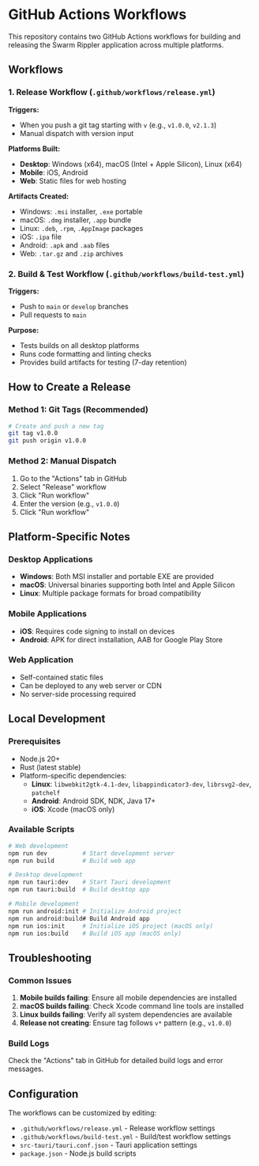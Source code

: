 # GitHub Actions Workflows

This repository contains two GitHub Actions workflows for building and releasing the Swarm Rippler application across multiple platforms.

## Workflows

### 1. Release Workflow (`.github/workflows/release.yml`)

**Triggers:**
- When you push a git tag starting with `v` (e.g., `v1.0.0`, `v2.1.3`)
- Manual dispatch with version input

**Platforms Built:**
- **Desktop**: Windows (x64), macOS (Intel + Apple Silicon), Linux (x64)
- **Mobile**: iOS, Android
- **Web**: Static files for web hosting

**Artifacts Created:**
- Windows: `.msi` installer, `.exe` portable
- macOS: `.dmg` installer, `.app` bundle
- Linux: `.deb`, `.rpm`, `.AppImage` packages
- iOS: `.ipa` file
- Android: `.apk` and `.aab` files
- Web: `.tar.gz` and `.zip` archives

### 2. Build & Test Workflow (`.github/workflows/build-test.yml`)

**Triggers:**
- Push to `main` or `develop` branches
- Pull requests to `main`

**Purpose:**
- Tests builds on all desktop platforms
- Runs code formatting and linting checks
- Provides build artifacts for testing (7-day retention)

## How to Create a Release

### Method 1: Git Tags (Recommended)
```bash
# Create and push a new tag
git tag v1.0.0
git push origin v1.0.0
```

### Method 2: Manual Dispatch
1. Go to the "Actions" tab in GitHub
2. Select "Release" workflow
3. Click "Run workflow"
4. Enter the version (e.g., `v1.0.0`)
5. Click "Run workflow"

## Platform-Specific Notes

### Desktop Applications
- **Windows**: Both MSI installer and portable EXE are provided
- **macOS**: Universal binaries supporting both Intel and Apple Silicon
- **Linux**: Multiple package formats for broad compatibility

### Mobile Applications
- **iOS**: Requires code signing to install on devices
- **Android**: APK for direct installation, AAB for Google Play Store

### Web Application
- Self-contained static files
- Can be deployed to any web server or CDN
- No server-side processing required

## Local Development

### Prerequisites
- Node.js 20+
- Rust (latest stable)
- Platform-specific dependencies:
  - **Linux**: `libwebkit2gtk-4.1-dev`, `libappindicator3-dev`, `librsvg2-dev`, `patchelf`
  - **Android**: Android SDK, NDK, Java 17+
  - **iOS**: Xcode (macOS only)

### Available Scripts
```bash
# Web development
npm run dev          # Start development server
npm run build        # Build web app

# Desktop development
npm run tauri:dev    # Start Tauri development
npm run tauri:build  # Build desktop app

# Mobile development
npm run android:init # Initialize Android project
npm run android:build# Build Android app
npm run ios:init     # Initialize iOS project (macOS only)
npm run ios:build    # Build iOS app (macOS only)
```

## Troubleshooting

### Common Issues

1. **Mobile builds failing**: Ensure all mobile dependencies are installed
2. **macOS builds failing**: Check Xcode command line tools are installed
3. **Linux builds failing**: Verify all system dependencies are available
4. **Release not creating**: Ensure tag follows `v*` pattern (e.g., `v1.0.0`)

### Build Logs
Check the "Actions" tab in GitHub for detailed build logs and error messages.

## Configuration

The workflows can be customized by editing:
- `.github/workflows/release.yml` - Release workflow settings
- `.github/workflows/build-test.yml` - Build/test workflow settings
- `src-tauri/tauri.conf.json` - Tauri application settings
- `package.json` - Node.js build scripts

